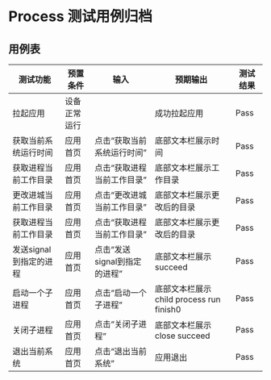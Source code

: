 # Process 测试用例归档

## 用例表

|测试功能|预置条件|输入|预期输出|测试结果|
|--------------------------------|--------------------------------|--------------------------------|--------------------------------|--------------------------------|
|拉起应用|	设备正常运行|		|成功拉起应用|Pass|
|获取当前系统运行时间|	应用首页|	点击“获取当前系统运行时间”	|底部文本栏展示时间|Pass|
|获取进程当前工作目录|	应用首页|	点击“获取进程当前工作目录”	|底部文本栏展示工作目录|Pass|
|更改进城当前工作目录|	应用首页|	点击“更改进城当前工作目录”	|底部文本栏展示更改后的目录|Pass|
|获取进程当前工作目录|	应用首页|	点击“获取进程当前工作目录”	|底部文本栏展示更改后的目录|Pass|
|发送signal到指定的进程|	应用首页|	点击“发送signal到指定的进程”	|底部文本栏展示succeed|Pass|
|启动一个子进程|	应用首页|	点击“启动一个子进程”	|底部文本栏展示child process run finish0|Pass|
|关闭子进程|	应用首页|	点击“关闭子进程”	|底部文本栏展示close succeed|Pass|
|退出当前系统|	应用首页|	点击“退出当前系统”	|应用退出|Pass|
